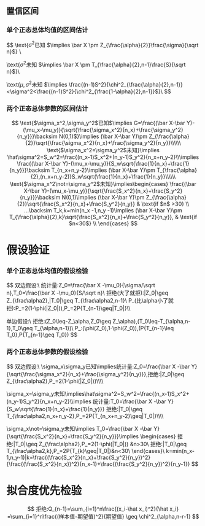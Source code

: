 ## 置信区间

### 单个正态总体均值的区间估计

$$
\text{$\sigma^2$已知 $\implies \bar X \pm Z_{\frac{\alpha}{2}}\frac{\sigma}{\sqrt n}$} \\

\text{$\sigma^2$未知 $\implies \bar X \pm T_{\frac{\alpha}{2},n-1}\frac{S}{\sqrt n}$}\\

\text{$\mu,\sigma^2$未知 $\implies \frac{(n-1)S^2}{\chi^2_{\frac{\alpha}{2},n-1}}<\sigma^2<\frac{(n-1)S^2}{\chi^2_{\frac{1-\alpha}{2},n-1}}$}\\
$$

### 两个正态总体参数的区间估计

$$
\text{$\sigma_x^2,\sigma_y^2$已知$\implies G=\frac{(\bar X-\bar Y)-(\mu_x-\mu_y)}{\sqrt{\frac{\sigma_x^2}{n_x}+\frac{\sigma_y^2}{n_y}}}\backsim N(0,1)$}\implies (\bar X-\bar Y)\pm Z_{\frac{\alpha}{2}}\sqrt{\frac{\sigma_x^2}{n_x}+\frac{\sigma_y^2}{n_y}}\\\\\\
\text{$\sigma_x^2=\sigma_y^2$未知}\implies \hat\sigma^2=S_w^2=\frac{(n_x-1)S_x^2+(n_y-1)S_y^2}{n_x+n_y-2}\\\implies
\frac{(\bar X-\bar Y)-(\mu_x-\mu_y)}{S_w\sqrt{\frac{1}{n_x}+\frac{1}{n_y}}}\backsim T_{n_x+n_y-2}\implies (\bar X-\bar Y)\pm T_{\frac{\alpha}{2},(n_x+n_y-2)}S_w\sqrt{\frac{1}{n_x}+\frac{1}{n_y}}\\\\\\
\text{$\sigma_x^2\not=\sigma_y^2$未知}\implies\begin{cases}
\frac{(\bar X-\bar Y)-(\mu_x-\mu_y)}{\sqrt{\frac{S_x^2}{n_x}+\frac{S_y^2}{n_y}}}\backsim N(0,1)\implies (\bar X-\bar Y)\pm Z_{\frac{\alpha}{2}}\sqrt{\frac{S_x^2}{n_x}+\frac{S_y^2}{n_y}}  & \text{if $n$ >30} \\
...\backsim T_k,k=min(n_x -1,n_y -1)\implies (\bar X-\bar Y)\pm T_{\frac{\alpha}{2},k}\sqrt{\frac{S_x^2}{n_x}+\frac{S_y^2}{n_y}}, & \text{if $n<30$} \\
\end{cases}
$$

# 假设验证

### 单个正态总体均值的假设检验

$$
双边假设:\\
统计量:Z_0=\frac{\bar X -\mu_0}{\sigma/\sqrt n},T_0=\frac{\bar X -\mu_0}{S/\sqrt n}\\
拒绝(大了就拒):|Z_0|\geq Z_{\frac\alpha2},|T_0|\geq T_{\frac\alpha2,n-1}\\
P\_(比\alpha小了就拒):P\_=2(1-\phi(|Z_0|)),P\_=2P\{T_{n-1}\geq|T_0|\}\\\\

单边假设:\\
拒绝:(Z_0\leq-Z_\alpha,Z_0\geq Z_\alpha),(T_0\leq-T_{\alpha,n-1},T_0\geq T_{\alpha,n-1})\\
P\_:(\phi(Z_0),1-\phi(Z_0)),(P\{T_{n-1}\leq T_0\},P\{T_{n-1}\geq T_0\})
$$

### 两个正态总体参数的假设检验

$$
双边假设:\\
\sigma_x\sigma_y已知\implies统计量:Z_0=\frac{\bar X -\bar Y}{\sqrt{\frac{\sigma_x^2}{n_x}+\frac{\sigma_y^2}{n_y}}},拒绝:|Z_0|\geq Z_{\frac\alpha2},P\_=2(1-\phi(|Z_0|))\\\\\\\\

\sigma_x=\sigma_y未知\implies\hat\sigma^2=S_w^2=\frac{(n_x-1)S_x^2+(n_y-1)S_y^2}{n_x+n_y-2}\\\implies 统计量:T_0=\frac{\bar X -\bar Y}{S_w\sqrt{\frac{1}{n_x}+\frac{1}{n_y}}}
拒绝:|T_0|\geq T_{\frac\alpha2,n_x+n_y-2},P\_=2P\{T_{n_x+n_y-2}\geq|T_0|\}\\\\\\\\

\sigma_x\not=\sigma_y未知\implies T_0=\frac{\bar X -\bar Y}{\sqrt{\frac{S_x^2}{n_x}+\frac{S_y^2}{n_y}}}\implies \begin{cases}
拒绝:|T_0|\geq Z_{\frac\alpha2},P\_=2(1-\phi(|T_0|)) &n>30\\
拒绝:|T_0|\geq T_{\frac\alpha2,k},P\_=2P\{T_{k}\geq|T_0|\}&n<30\\
\end{cases}\\
k=min(n_x-1,n_y-1)|k=\frac{(\frac{S_x^2}{n_x}+\frac{S_y^2}{n_y})^2}{\frac{(\frac{S_x^2}{n_x})^2}{n_x-1}+\frac{(\frac{S_y^2}{n_y})^2}{n_y-1}}
$$

# 拟合度优先检验

$$
拒绝:Q_{n-1}=\sum_{i=1}^n\frac{(x_i-\hat x_i)^2}{\hat x_i}
=\sum_{i=1}^n\frac{(样本值-期望值)^2}{期望值}
\geq \chi^2_{\alpha,n-r-1}
$$

